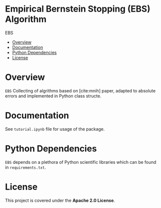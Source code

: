 # Empirical Bernstein Stopping (EBS) Algorithm

EBS

- [Overview](#overview)
- [Documentation](#documentation)
- [Python Dependencies](#Python-Dependencies)
- [License](#license)

# Overview
``EBS`` 
Collecting of algrithms based on [cite:mnih] paper, adapted to absolute errors and implemented in Python class structe.

# Documentation
See `tutorial.ipynb` file for usage of the package.

# Python Dependencies
`EBS` depends on a plethora of Python scientific libraries which can be found in `requirements.txt`.

# License
This project is covered under the **Apache 2.0 License**.
